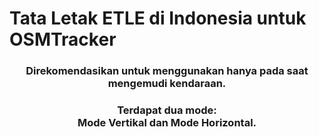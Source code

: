 <h1 align="left">Tata Letak ETLE di Indonesia untuk OSMTracker</h1>

###

<h3 align="center">Direkomendasikan untuk menggunakan hanya pada saat mengemudi kendaraan.</h3>

###

<h3 align="center">Terdapat dua mode: <br>Mode Vertikal dan Mode Horizontal.</h3>

###

